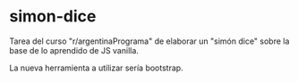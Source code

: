 # simon-dice
 
 Tarea del curso "r/argentinaPrograma" de elaborar un "simón dice" sobre la base de lo aprendido de JS vanilla.

La nueva herramienta a utilizar sería bootstrap.